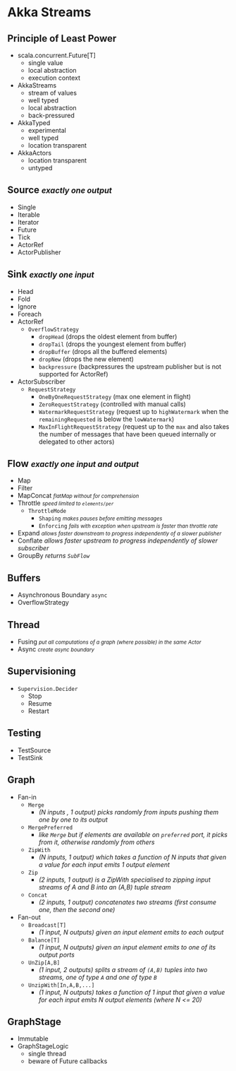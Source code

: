 # Akka Streams
## Principle of Least Power
* scala.concurrent.Future[T]
    - single value 
    - local abstraction
    - execution context
* AkkaStreams
    - stream of values
    - well typed
    - local abstraction
    - back-pressured
* AkkaTyped
    - experimental
    - well typed
    - location transparent
* AkkaActors
    - location transparent
    - untyped   
## Source <small>*exactly one output*</small>
* Single
* Iterable
* Iterator
* Future
* Tick
* ActorRef 
* ActorPublisher
## Sink <small>*exactly one input*</small>
* Head
* Fold
* Ignore
* Foreach
* ActorRef
    - `OverflowStrategy`
        - `dropHead` (drops the oldest element from buffer)
        - `dropTail` (drops the youngest element from buffer)
        - `dropBuffer` (drops all the buffered elements)
        - `dropNew` (drops the new element)
        - `backpressure` (backpressures the upstream publisher but is not supported for ActorRef)
* ActorSubscriber
    - `RequestStrategy`
        - `OneByOneRequestStrategy` (max one element in flight)
        - `ZeroRequestStrategy` (controlled with manual calls)
        - `WatermarkRequestStrategy` (request up to `highWatermark` when the `remainingRequested` is below the `lowWatermark`)
        - `MaxInFlightRequestStrategy` (request up to the `max` and also takes the number of messages that have been queued internally or delegated to other actors)
## Flow <small>*exactly one input and output*</small>
* Map
* Filter
* MapConcat <small>*flatMap without for comprehension*</small>
* Throttle <small>*speed limited to `elements/per`*</small>
    - `ThrottleMode`
        - `Shaping` <small>*makes pauses before emitting messages*</small>
        - `Enforcing` <small>*fails with exception when upstream is faster than throttle rate*</small>
* Expand <small>*allows faster downstream to progress independently of a slower publisher*</small>
* Conflate <samll>*allows faster upstream to progress independently of slower subscriber*</small>
* GroupBy <samll>*returns `SubFlow`*</small>
## Buffers
* Asynchronous Boundary `async`
* OverflowStrategy
## Thread
* Fusing <small>*put all computations of a graph (where possible) in the same Actor*</small>
* Async <small>*create async boundary*</small>
## Supervisioning
* `Supervision.Decider`
    - Stop 
    - Resume
    - Restart
## Testing
* TestSource
* TestSink
## Graph
* Fan-in
    - `Merge`
        - *(N inputs , 1 output) picks randomly from inputs pushing them one by one to its output*
    - `MergePreferred`
        - *like `Merge` but if elements are available on `preferred` port, it picks from it, otherwise randomly from others*
    - `ZipWith`
        - *(N inputs, 1 output) which takes a function of N inputs that given a value for each input emits 1 output element*
    - `Zip`
        - *(2 inputs, 1 output) is a ZipWith specialised to zipping input streams of A and B into an (A,B) tuple stream*
    - `Concat`
        - *(2 inputs, 1 output) concatenates two streams (first consume one, then the second one)*
* Fan-out
    - `Broadcast[T]` 
        - *(1 input, N outputs) given an input element emits to each output*
    - `Balance[T]`
        - *(1 input, N outputs) given an input element emits to one of its output ports*
    - `UnZip[A,B]`
        - *(1 input, 2 outputs) splits a stream of `(A,B)` tuples into two streams, one of type `A` and one of type `B`*
    - `UnzipWith[In,A,B,...]`
        - *(1 input, N outputs) takes a function of 1 input that given a value for each input emits N output elements (where N <= 20)*
## GraphStage
* Immutable
* GraphStageLogic 
    - single thread
    - beware of Future callbacks